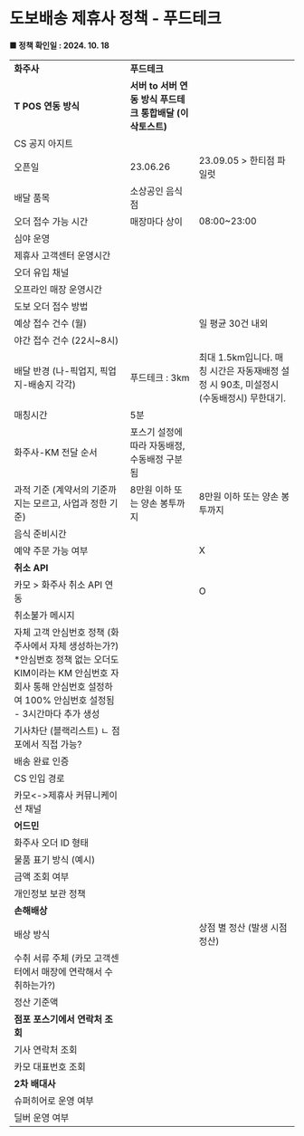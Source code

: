 # 도보배송 제휴사 정책 - 푸드테크

**■ 정책 확인일 : 2024. 10. 18**

|  |  |  |
| --- | --- | --- |
| **화주사** | **푸드테크** | |
| **T POS 연동 방식** | **서버 to 서버 연동 방식**  **푸드테크 통합배달 (이삭토스트)** |
| CS 공지 아지트 |  |  |
| 오픈일 | 23.06.26 | 23.09.05 > 한티점 파일럿 |
| 배달 품목 | 소상공인 음식점 |  |
| 오더 접수 가능 시간 | 매장마다 상이 | 08:00~23:00 |
| 심야 운영 |  |  |
| 제휴사 고객센터 운영시간 |  |  |
| 오더 유입 채널 |  |  |
| 오프라인 매장 운영시간 |  |  |
| 도보 오더 접수 방법 |  |  |
| 예상 접수 건수 (월) |  | 일 평균 30건 내외 |
| 야간 접수 건수 (22시~8시) |  |  |
| 배달 반경 (나-픽업지, 픽업지-배송지 각각) | 푸드테크 : 3km | 최대 1.5km입니다. 매칭 시간은 자동재배정 설정 시 90초, 미설정시(수동배정시) 무한대기. |
| 매칭시간 | 5분 |  |
| 화주사-KM 전달 순서 | 포스기 설정에 따라 자동배정, 수동배정 구분됨 |  |
| 과적 기준 (계약서의 기준까지는 모르고, 사업과 정한 기준) | 8만원 이하 또는 양손 봉투까지 | 8만원 이하 또는 양손 봉투까지 |
| 음식 준비시간 |  |  |
| 예약 주문 가능 여부 |  | X |
| **취소 API** | | |
| 카모 > 화주사 취소 API 연동 |  | O |
| 취소불가 메시지 |  |  |
| 자체 고객 안심번호 정책 (화주사에서 자체 생성하는가?)  \*안심번호 정책 없는 오더도 KIM이라는 KM 안심번호 자회사 통해 안심번호 설정하여 100% 안심번호 설정됨 - 3시간마다 추가 생성 |  |  |
| 기사차단 (블랙리스트) ㄴ 점포에서 직접 가능? |  |  |
| 배송 완료 인증 |  |  |
| CS 인입 경로 |  |  |
| 카모<->제휴사 커뮤니케이션 채널 |  |  |
| **어드민** | | |
| 화주사 오더 ID 형태 |  |  |
| 물품 표기 방식 (예시) |  |  |
| 금액 조회 여부 |  |  |
| 개인정보 보관 정책 |  |  |
| **손해배상** | | |
| 배상 방식 |  | 상점 별 정산 (발생 시점 정산) |
| 수취 서류 주체 (카모 고객센터에서 매장에 연락해서 수취하는가?) |  |  |
| 정산 기준액 |  |  |
| **점포 포스기에서 연락처 조회** | | |
| 기사 연락처 조회 |  |  |
| 카모 대표번호 조회 |  |  |
| **2차 배대사** | | |
| 슈퍼히어로 운영 여부 |  |  |
| 딜버 운영 여부 |  |  |
